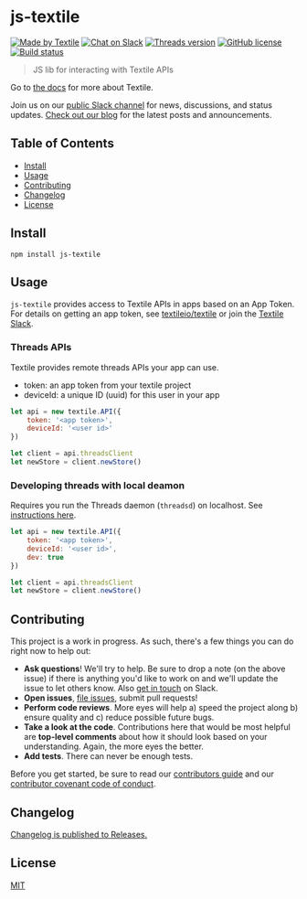 # js-textile

[![Made by Textile](https://img.shields.io/badge/made%20by-Textile-informational.svg?style=popout-square)](https://textile.io)
[![Chat on Slack](https://img.shields.io/badge/slack-slack.textile.io-informational.svg?style=popout-square)](https://slack.textile.io)
[![Threads version](https://img.shields.io/badge/dynamic/json?style=popout-square&color=3527ff&label=Threads&prefix=v&query=%24.dependencies%5B%27%40textile%2Fthreads-client-grpc%27%5D.version&url=https%3A%2F%2Fraw.githubusercontent.com%2Ftextileio%2Fjs-textile%2Fmaster%2Fpackage-lock.json)](https://github.com/textileio/go-threads)
[![GitHub license](https://img.shields.io/github/license/textileio/js-textile.svg?style=popout-square)](./LICENSE)
[![Build status](https://img.shields.io/github/workflow/status/textileio/js-textile/lint_test/master.svg?style=popout-square)](https://github.com/textileio/js-textile/actions?query=branch%3Amaster)

> JS lib for interacting with Textile APIs

Go to [the docs](https://docs.textile.io/) for more about Textile.

Join us on our [public Slack channel](https://slack.textile.io/) for news, discussions, and status updates. [Check out our blog](https://medium.com/textileio) for the latest posts and announcements.

## Table of Contents

-   [Install](#install)
-   [Usage](#usage)
-   [Contributing](#contributing)
-   [Changelog](#changelog)
-   [License](#license)

## Install

`npm install js-textile`

## Usage

`js-textile` provides access to Textile APIs in apps based on an App Token. For details on getting an app token, see [textileio/textile](https://github.com/textileio/textile) or join the [Textile Slack](https://slack.textile.io).

### Threads APIs

Textile provides remote threads APIs your app can use.

- token: an app token from your textile project
- deviceId: a unique ID (uuid) for this user in your app

```js
let api = new textile.API({
    token: '<app token>',
    deviceId: '<user id>'
})

let client = api.threadsClient
let newStore = client.newStore()
```

### Developing threads with local deamon

Requires you run the Threads daemon (`threadsd`) on localhost. See [instructions here](https://github.com/textileio/go-threads).

```js
let api = new textile.API({
    token: '<app token>',
    deviceId: '<user id>',
    dev: true
})

let client = api.threadsClient
let newStore = client.newStore()
```

## Contributing

This project is a work in progress. As such, there's a few things you can do right now to help out:

-   **Ask questions**! We'll try to help. Be sure to drop a note (on the above issue) if there is anything you'd like to work on and we'll update the issue to let others know. Also [get in touch](https://slack.textile.io) on Slack.
-   **Open issues**, [file issues](https://github.com/textileio/js-textile/issues), submit pull requests!
-   **Perform code reviews**. More eyes will help a) speed the project along b) ensure quality and c) reduce possible future bugs.
-   **Take a look at the code**. Contributions here that would be most helpful are **top-level comments** about how it should look based on your understanding. Again, the more eyes the better.
-   **Add tests**. There can never be enough tests.

Before you get started, be sure to read our [contributors guide](./CONTRIBUTING.md) and our [contributor covenant code of conduct](./CODE_OF_CONDUCT.md).

## Changelog

[Changelog is published to Releases.](https://github.com/textileio/js-textile/releases)

## License

[MIT](LICENSE)
